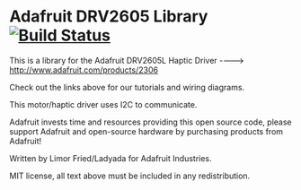 # Adafruit DRV2605 Library [![Build Status](https://travis-ci.org/adafruit/Adafruit_DRV2605_Library.svg?branch=master)](https://travis-ci.org/adafruit/Adafruit_DRV2605_Library)

This is a library for the Adafruit DRV2605L Haptic Driver ----> http://www.adafruit.com/products/2306

Check out the links above for our tutorials and wiring diagrams.

This motor/haptic driver uses I2C to communicate.

Adafruit invests time and resources providing this open source code,
please support Adafruit and open-source hardware by purchasing
products from Adafruit!

Written by Limor Fried/Ladyada for Adafruit Industries.

MIT license, all text above must be included in any redistribution.
